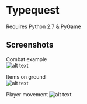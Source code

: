 # Typequest
Requires Python 2.7 & PyGame  

## Screenshots
Combat example  
![alt text](https://github.com/rstotler/gifs/blob/main/Typequest-Combat.gif)  
  
Items on ground  
![alt text](https://github.com/rstotler/gifs/blob/main/Typequest-Items.gif)  
  
Player movement
![alt text](https://github.com/rstotler/gifs/blob/main/Typequest-Movement.gif)  
